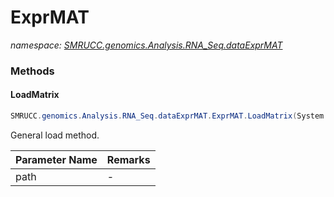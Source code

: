 ﻿# ExprMAT
_namespace: [SMRUCC.genomics.Analysis.RNA_Seq.dataExprMAT](./index.md)_





### Methods

#### LoadMatrix
```csharp
SMRUCC.genomics.Analysis.RNA_Seq.dataExprMAT.ExprMAT.LoadMatrix(System.String)
```
General load method.

|Parameter Name|Remarks|
|--------------|-------|
|path|-|



